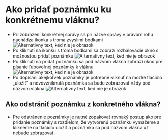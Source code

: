 # Ako pridať poznámku ku konkrétnemu vláknu?
-	Pri zobrazení konkrétnej správy sa pri názve správy v pravom rohu nachádza ikonka s troma zvyslimi bodkami
![Alternativny text, ked nie je obrazok](../pridat-poznamku1.png "Nazov obrazku")
-	Po kliknutí na ikonku s troma bodkami sa zobrazí rozbalovacie okno s možnosťou pridať poznámku
![Alternativny text, ked nie je obrazok](../pridat-poznamku2.png "Nazov obrazku")
-	Po kliknutí na pridať poznámku sa pod názvom vlákna zobrazí okno pre písanie ľubovoľnej poznámky k vláknu
![Alternativny text, ked nie je obrazok](../pridat-poznamku3.png "Nazov obrazku")
-	Po dopísaní akejkoľvek poznámky je potrebné kliknuť na modré tlačidlo „uložiť“ a novovzniknutá poznámka sa bude zobrazovať vždy pod názvom vlákna
![Alternativny text, ked nie je obrazok](../pridat-poznamku4.png "Nazov obrazku")




## Ako odstrániť poznámku z konkretného vlákna?
-	Pre odstránenie poznámky je nutné zopakovať rovnaký postup ako pre pridanie poznámky s rozdielom, že vytvorenú poznámku vymažeme a klikneme na tlačidlo uložiť a poznámka sa pod názvom vlákna už nebude zobrazovať.
